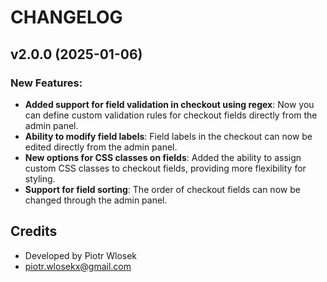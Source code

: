 # CHANGELOG

## v2.0.0 (2025-01-06)

### New Features:
- **Added support for field validation in checkout using regex**: Now you can define custom validation rules for checkout fields directly from the admin panel.
- **Ability to modify field labels**: Field labels in the checkout can now be edited directly from the admin panel.
- **New options for CSS classes on fields**: Added the ability to assign custom CSS classes to checkout fields, providing more flexibility for styling.
- **Support for field sorting**: The order of checkout fields can now be changed through the admin panel.

## Credits

- Developed by Piotr Wlosek
- [piotr.wlosekx@gmail.com](mailto:piotr.wlosekx@gmail.com)
